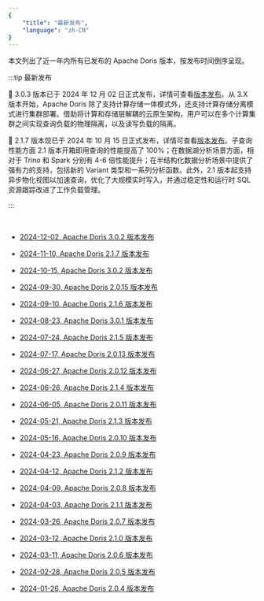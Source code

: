 ```yaml
---
{
    "title": "最新发布",
    "language": "zh-CN"
}
---
```


<!--
Licensed to the Apache Software Foundation (ASF) under one
or more contributor license agreements.  See the NOTICE file
distributed with this work for additional information
regarding copyright ownership.  The ASF licenses this file
to you under the Apache License, Version 2.0 (the
"License"); you may not use this file except in compliance
with the License.  You may obtain a copy of the License at

  http://www.apache.org/licenses/LICENSE-2.0

Unless required by applicable law or agreed to in writing,
software distributed under the License is distributed on an
"AS IS" BASIS, WITHOUT WARRANTIES OR CONDITIONS OF ANY
KIND, either express or implied.  See the License for the
specific language governing permissions and limitations
under the License.
-->

本文列出了近一年内所有已发布的 Apache Doris 版本，按发布时间倒序呈现。



:::tip 最新发布

🎉 3.0.3 版本已于 2024 年 12 月 02 日正式发布，详情可查看[版本发布](../releasenotes/v3.0/release-3.0.3)。从 3.X 版本开始，Apache Doris 除了支持计算存储一体模式外，还支持计算存储分离模式进行集群部署。借助将计算和存储层解耦的云原生架构，用户可以在多个计算集群之间实现查询负载的物理隔离，以及读写负载的隔离。


🎉 2.1.7 版本现已于 2024 年 10 月 15 日正式发布，详情可查看[版本发布](../releasenotes/v2.1/release-2.1.7)。子查询性能方面 2.1 版本开箱即用查询的性能提高了 100%；在数据湖分析场景方面，相对于 Trino 和 Spark 分别有 4-6 倍性能提升；在半结构化数据分析场景中提供了强有力的支持，包括新的 Variant 类型和一系列分析函数。此外，2.1 版本起支持异步物化视图以加速查询，优化了大规模实时写入，并通过稳定性和运行时 SQL 资源跟踪改进了工作负载管理。

:::

<br />

- [2024-12-02, Apache Doris 3.0.2 版本发布](../releasenotes/v3.0/release-3.0.2.md) 

- [2024-11-10, Apache Doris 2.1.7 版本发布](../releasenotes/v2.1/release-2.1.7.md) 

- [2024-10-15, Apache Doris 3.0.2 版本发布](../releasenotes/v3.0/release-3.0.2.md) 

- [2024-09-30, Apache Doris 2.0.15 版本发布](../releasenotes/v2.0/release-2.0.15.md) 

- [2024-09-10, Apache Doris 2.1.6 版本发布](../releasenotes/v2.1/release-2.1.6.md) 

- [2024-08-23, Apache Doris 3.0.1 版本发布](../releasenotes/v3.0/release-3.0.1.md) 

- [2024-07-24, Apache Doris 2.1.5 版本发布](../releasenotes/v2.1/release-2.1.5.md)

- [2024-07-17, Apache Doris 2.0.13 版本发布](../releasenotes/v2.0/release-2.0.13.md)

- [2024-06-27, Apache Doris 2.0.12 版本发布](../releasenotes/v2.0/release-2.0.12.md)

- [2024-06-26, Apache Doris 2.1.4 版本发布](../releasenotes/v2.1/release-2.1.4.md)

- [2024-06-05, Apache Doris 2.0.11 版本发布](../releasenotes/v2.0/release-2.0.11.md)

- [2024-05-21, Apache Doris 2.1.3 版本发布](../releasenotes/v2.1/release-2.1.3.md)

- [2024-05-16, Apache Doris 2.0.10 版本发布](../releasenotes/v2.0/release-2.0.10.md)

- [2024-04-23, Apache Doris 2.0.9 版本发布](../releasenotes/v2.0/release-2.0.9.md)

- [2024-04-12, Apache Doris 2.1.2 版本发布](../releasenotes/v2.1/release-2.1.2.md)

- [2024-04-09, Apache Doris 2.0.8 版本发布](../releasenotes/v2.0/release-2.0.8.md)

- [2024-04-03, Apache Doris 2.1.1 版本发布](../releasenotes/v2.1/release-2.1.1.md)

- [2024-03-26, Apache Doris 2.0.7 版本发布](../releasenotes/v2.0/release-2.0.7.md)

- [2024-03-12, Apache Doris 2.1.0 版本发布](../releasenotes/v2.1/release-2.1.0.md)

- [2024-03-11, Apache Doris 2.0.6 版本发布](../releasenotes/v2.0/release-2.0.6.md)

- [2024-02-28, Apache Doris 2.0.5 版本发布](../releasenotes/v2.0/release-2.0.5.md)

- [2024-01-26, Apache Doris 2.0.4 版本发布](../releasenotes/v2.0/release-2.0.4.md)




